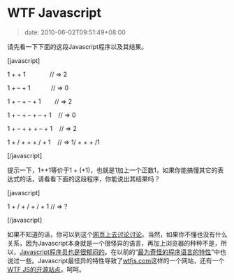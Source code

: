 # WTF Javascript
>date: 2010-06-02T09:51:49+08:00


请先看一下下面的这段Javascript程序以及其结果。


[javascript]  

1 + + 1              // => 2  

1 + – + 1            // => 0  

1 + – + – + 1        // => 2  

1 + – + – + – + 1    // => 0  

1 + – + + + – + 1    // => 2  

1 + / + + + / + 1    // => 1/ + + + /1  

[/javascript]


提示一下，1++1等价于1 + (+1)，也就是1加上一个正数1，如果你能搞懂其它的表达式的话，请看看下面的这段程序，你能说出其结果吗？


[javascript]  

1 + / + / + / + 1 // => ?  

[/javascript]


如果不知道的话，你可以到这个[网页上去讨论讨论](http://mir.aculo.us/2010/05/28/valid-javascript-or-not/)。当然，如果你不懂也没有什么关系，因为Javascript本身就是一个很怪异的语言，再加上浏览器的种种不是，所以，[Javascript程序员也是很郁闷的](/2009/Javascript%E7%A8%8B%E5%BA%8F%E5%91%98%E5%98%B4%E6%9C%80%E8%84%8F%E5%90%97.md)。在以前的“[最为奇怪的程序语言的特性](/2010/%E6%9C%80%E4%B8%BA%E5%A5%87%E6%80%AA%E7%9A%84%E7%A8%8B%E5%BA%8F%E8%AF%AD%E8%A8%80%E7%9A%84%E7%89%B9%E6%80%A7.md)”中也说过一些。Javascript最怪异的特性导致了[wtfjs.com](http://wtfjs.com/)这样的一个网站，还有一个[WTF JS的开源站点](https://github.com/brianleroux/wtfjs)。呵呵。


